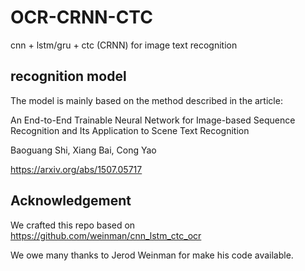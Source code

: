 # OCR-CRNN-CTC

cnn + lstm/gru + ctc (CRNN) for image text recognition


## recognition model

The model is mainly based on the method described in the article:
  
An End-to-End Trainable Neural Network for Image-based Sequence Recognition and Its Application to Scene Text Recognition
  
Baoguang Shi, Xiang Bai, Cong Yao
  
https://arxiv.org/abs/1507.05717

## Acknowledgement

We crafted this repo based on https://github.com/weinman/cnn_lstm_ctc_ocr

  
We owe many thanks to Jerod Weinman for make his code available.


